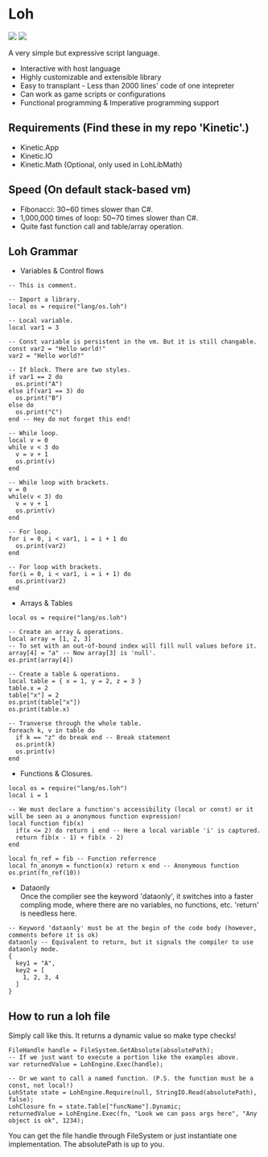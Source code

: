# Loh
![](https://img.shields.io/badge/.net->=8.0-informational?style=flat-square&logo=<LOGO_NAME>&logoColor=white&color=green)
![](https://img.shields.io/badge/license-MIT-informational?style=flat-square&logo=<LOGO_NAME>&logoColor=white&color=2bbc8a)  

A very simple but expressive script language.
- Interactive with host language
- Highly customizable and extensible library
- Easy to transplant - Less than 2000 lines' code of one intepreter
- Can work as game scripts or configurations
- Functional programming & Imperative programming support
## Requirements (Find these in my repo 'Kinetic'.)
- Kinetic.App
- Kinetic.IO
- Kinetic.Math (Optional, only used in LohLibMath)  
## Speed (On default stack-based vm)
- Fibonacci: 30~60 times slower than C#.
- 1,000,000 times of loop: 50~70 times slower than C#.
- Quite fast function call and table/array operation.
## Loh Grammar
- Variables & Control flows
```
-- This is comment.

-- Import a library.
local os = require("lang/os.loh")

-- Local variable.
local var1 = 3

-- Const variable is persistent in the vm. But it is still changable.
const var2 = "Hello world!"
var2 = "Hello world?"

-- If block. There are two styles.
if var1 == 2 do
  os.print("A")
else if(var1 == 3) do
  os.print("B")
else do
  os.print("C")
end -- Hey do not forget this end!

-- While loop.
local v = 0
while v < 3 do
  v = v + 1
  os.print(v)
end

-- While loop with brackets.
v = 0
while(v < 3) do
  v = v + 1
  os.print(v)
end

-- For loop.
for i = 0, i < var1, i = i + 1 do
  os.print(var2)
end

-- For loop with brackets.
for(i = 0, i < var1, i = i + 1) do
  os.print(var2)
end
```
- Arrays & Tables
```
local os = require("lang/os.loh")

-- Create an array & operations.
local array = [1, 2, 3]
-- To set with an out-of-bound index will fill null values before it.
array[4] = "a" -- Now array[3] is 'null'.
os.print(array[4])

-- Create a table & operations.
local table = { x = 1, y = 2, z = 3 }
table.x = 2
table["x"] = 2
os.print(table["x"])
os.print(table.x)

-- Tranverse through the whole table.
foreach k, v in table do
  if k == "z" do break end -- Break statement
  os.print(k)
  os.print(v)
end
```
- Functions & Closures.
```
local os = require("lang/os.loh")
local i = 1

-- We must declare a function's accessibility (local or const) or it will be seen as a anonymous function expression!
local function fib(x)
  if(x <= 2) do return i end -- Here a local variable 'i' is captured.
  return fib(x - 1) + fib(x - 2)
end

local fn_ref = fib -- Function referrence
local fn_anonym = function(x) return x end -- Anonymous function
os.print(fn_ref(10))
```
- Dataonly  
Once the complier see the keyword 'dataonly', it switches into a faster compling mode, where there are no variables, no functions, etc. 'return' is needless here.
```
-- Keyword 'dataonly' must be at the begin of the code body (however, comments before it is ok)
dataonly -- Equivalent to return, but it signals the compiler to use dataonly mode.
{
  key1 = "A",
  key2 = [
    1, 2, 3, 4
  ]
}
```
## How to run a loh file
Simply call like this. It returns a dynamic value so make type checks!
```
FileHandle handle = FileSystem.GetAbsolute(absolutePath);
-- If we just want to execute a portion like the examples above.
var returnedValue = LohEngine.Exec(handle);

-- Or we want to call a named function. (P.S. the function must be a const, not local!)
LohState state = LohEngine.Require(null, StringIO.Read(absolutePath), false);
LohClosure fn = state.Table["funcName"].Dynamic;
returnedValue = LohEngine.Exec(fn, "Look we can pass args here", "Any object is ok", 1234);
```
You can get the file handle through FileSystem or just instantiate one implementation. The absolutePath is up to you.
